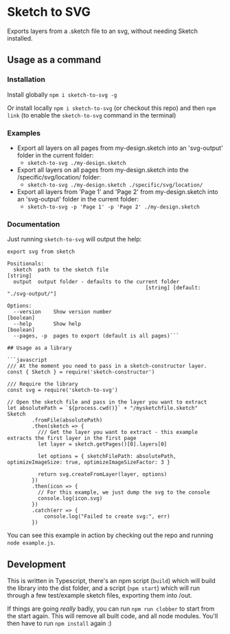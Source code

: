 # Sketch to SVG

Exports layers from a .sketch file to an svg, without needing Sketch installed.

## Usage as a command

### Installation

Install globally  `npm i sketch-to-svg -g` 

Or install locally `npm i sketch-to-svg` (or checkout this repo) and then `npm link` (to enable the `sketch-to-svg` command in the terminal)

### Examples

* Export all layers on all pages from my-design.sketch into an 'svg-output' folder in the current folder:
    * `sketch-to-svg ./my-design.sketch` 
* Export all layers on all pages from my-design.sketch into the /specific/svg/location/ folder:
    * `sketch-to-svg ./my-design.sketch ./specific/svg/location/`
* Export all layers from 'Page 1' and 'Page 2' from my-design.sketch into an 'svg-output' folder in the current folder:
    * `sketch-to-svg -p 'Page 1' -p 'Page 2' ./my-design.sketch`

### Documentation

Just running `sketch-to-svg` will output the help:
```
export svg from sketch

Positionals:
  sketch  path to the sketch file                                       [string]
  output  output folder - defaults to the current folder
                                             [string] [default: "./svg-output/"]

Options:
  --version    Show version number                                     [boolean]
  --help       Show help                                               [boolean]
  --pages, -p  pages to export (default is all pages)```

## Usage as a library

```javascript
/// At the moment you need to pass in a sketch-constructor layer.
const { Sketch } = require('sketch-constructor')

/// Require the library
const svg = require('sketch-to-svg')

// Open the sketch file and pass in the layer you want to extract
let absolutePath = `${process.cwd()}` + "/mysketchfile.sketch"
Sketch
        .fromFile(absolutePath)
        .then(sketch => {
          /// Get the layer you want to extract - this example extracts the first layer in the first page
          let layer = sketch.getPages()[0].layers[0]

          let options = { sketchFilePath: absolutePath, optimizeImageSize: true, optimizeImageSizeFactor: 3 }

          return svg.createFromLayer(layer, options)
        })
        .then(icon => {
          // For this example, we just dump the svg to the console
          console.log(icon.svg)
        })
        .catch(err => {
            console.log("Failed to create svg:", err)
        })
```

You can see this example in action by checking out the repo and running `node example.js`.

## Development

This is written in Typescript, there's an npm script (`build`) which will build the library into the dist folder, and a script (`npm start`) which will 
run through a few test/example sketch files, exporting them into /out.

If things are going _really_ badly, you can run `npm run clobber` to start from the start again. This will remove all built code, and all node modules. You'll then have to run `npm install` again :)
